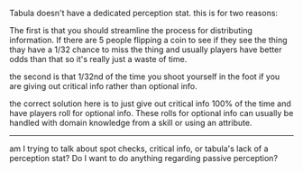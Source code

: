 Tabula doesn't have a dedicated perception stat. this is for two reasons:

The first is that you should streamline the process for distributing information. If there are 5 people flipping a coin to see if they see the thing thay have a 1/32 chance to miss the thing and usually players have better odds than that so it's really just a waste of time.

the second is that 1/32nd of the time you shoot yourself in the foot if you are giving out critical info rather than optional info.

the correct solution here is to just give out critical info 100% of the time and have players roll for optional info. These rolls for optional info can usually be handled with domain knowledge from a skill or using an attribute.

---

am I trying to talk about spot checks, critical info, or tabula's lack of a perception stat? Do I want to do anything regarding passive perception?